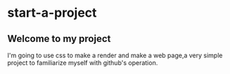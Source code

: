 # start-a-project
## Welcome to my project
I'm going to use css to make a render and make a web page,a very simple project to familiarize myself with github's operation.
